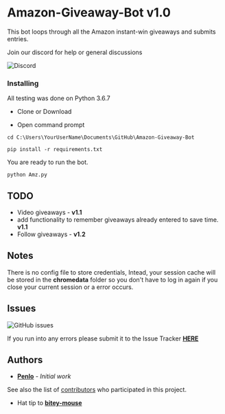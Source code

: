 # Amazon-Giveaway-Bot v1.0

This bot loops through all the Amazon instant-win giveaways and submits entries.

Join our discord for help or general discussions

![Discord](https://img.shields.io/discord/629429780822884354)

### Installing
All testing was done on Python 3.6.7

* Clone or Download

* Open command prompt

```
cd C:\Users\YourUserName\Documents\GitHub\Amazon-Giveaway-Bot
```

```
pip install -r requirements.txt
```

You are ready to run the bot.

```
python Amz.py
```

## TODO

* Video giveaways - **v1.1**
* add functionality to remember giveaways already entered to save time. **v1.1**
* Follow giveaways - **v1.2**

## Notes

There is no config file to store credentials, Intead, your session cache will be stored in the __chromedata__ folder so you don't have to log in again if you close your current session or a error occurs.

## Issues
![GitHub issues](https://img.shields.io/github/issues/Penlo/Amazon-Giveaway-Bot)

If you run into any errors please submit it to the Issue Tracker
**[HERE](https://github.com/Penlo/Amazon-Giveaway-Bot/issues)**


## Authors

* **[Penlo](https://github.com/Penlo)** - *Initial work*

See also the list of [contributors](https://github.com/Penlo/Amazon-Giveaway-Bot/contributors) who participated in this project.

* Hat tip to **[bitey-mouse](https://github.com/bitey-mouse)**
